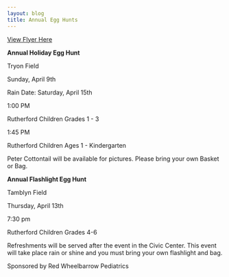 ```yaml
---
layout: blog
title: Annual Egg Hunts
---
```


[View Flyer Here](https://storage.googleapis.com/static.rutherford-nj.com/recreation/posts/Annual%20Egg%20Hunt%202017.pdf)

**Annual Holiday Egg Hunt** 

Tryon Field

Sunday, April 9th

Rain Date: Saturday, April 15th

1:00 PM

Rutherford Children Grades 1 - 3

1:45 PM

Rutherford Children Ages 1 - Kindergarten

Peter Cottontail will be available for pictures.
Please bring your own Basket or Bag.

**Annual Flashlight Egg Hunt**

Tamblyn Field

Thursday, April 13th

7:30 pm

Rutherford Children Grades 4-6

Refreshments will be served after the event in the Civic Center.
This event will take place rain or shine and you must bring your own flashlight and bag.

Sponsored by Red Wheelbarrow Pediatrics
